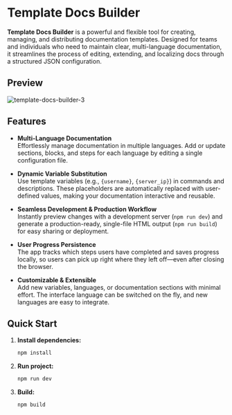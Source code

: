 # Template Docs Builder

**Template Docs Builder** is a powerful and flexible tool for creating, managing, and distributing documentation templates. Designed for teams and individuals who need to maintain clear, multi-language documentation, it streamlines the process of editing, extending, and localizing docs through a structured JSON configuration.


## Preview
![template-docs-builder-3](https://github.com/user-attachments/assets/5088e54f-4be9-4319-bf95-577850c94494)


## Features

- **Multi-Language Documentation**  
  Effortlessly manage documentation in multiple languages. Add or update sections, blocks, and steps for each language by editing a single configuration file.

- **Dynamic Variable Substitution**  
  Use template variables (e.g., `{username}`, `{server_ip}`) in commands and descriptions. These placeholders are automatically replaced with user-defined values, making your documentation interactive and reusable.

- **Seamless Development & Production Workflow**  
  Instantly preview changes with a development server (`npm run dev`) and generate a production-ready, single-file HTML output (`npm run build`) for easy sharing or deployment.

- **User Progress Persistence**  
  The app tracks which steps users have completed and saves progress locally, so users can pick up right where they left off—even after closing the browser.

- **Customizable & Extensible**  
  Add new variables, languages, or documentation sections with minimal effort. The interface language can be switched on the fly, and new languages are easy to integrate.

## Quick Start

1. **Install dependencies:**
   ```sh
   npm install
2. **Run project:**
   ```sh
   npm run dev
3. **Build:**
   ```sh
   npm build
